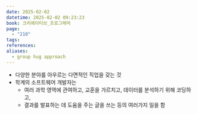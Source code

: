 ```yaml
---
date: 2025-02-02
datetime: 2025-02-02 09:23:23
book: 크리에이티브_프로그래머
page:
  - "210"
tags: 
references: 
aliases:
  - group hug approach
---
```

- 다양한 분야를 아우르는 다면적인 직업을 갖는 것
- 학계의 소프트웨어 개발자는
	- 여러 과학 영역에 관여하고, 교훈을 가르치고, 데이터를 분석하기 위해 코딩하고,
	- 결과를 발표하는 데 도움을 주는 글을 쓰는 등의 여러가지 일을 함